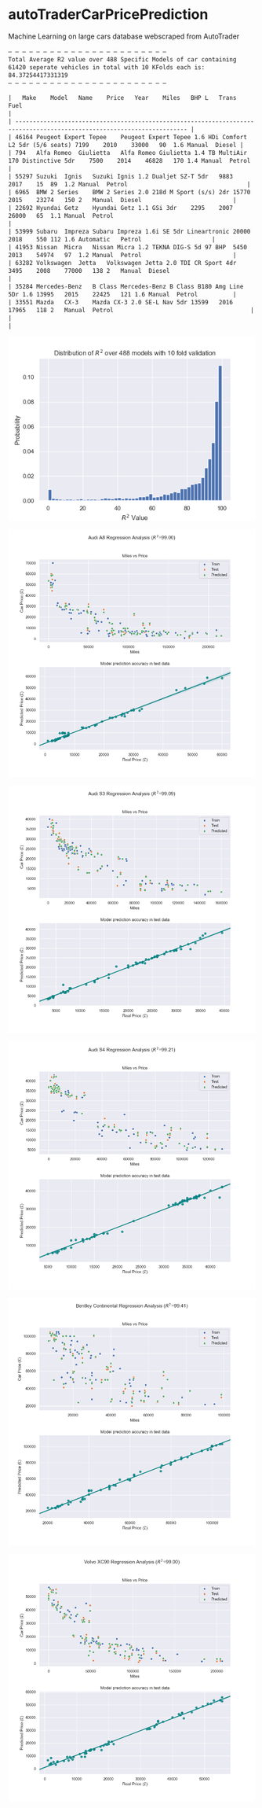 # autoTraderCarPricePrediction
Machine Learning on large cars database webscraped from AutoTrader

```
— — — — — — — — — — — — — — — — — — — — — — — 
Total Average R2 value over 488 Specific Models of car containing 61420 seperate vehicles in total with 10 KFolds each is: 84.37254417331319
— — — — — — — — — — — — — — — — — — — — — — — 
```

```
| 	Make	Model	Name	Price	Year	Miles	BHP	L	Trans	Fuel                                                                      |
| ----------------------------------------------------------------------------------------------------------------------- |
| 46164	Peugeot	Expert Tepee	Peugeot Expert Tepee 1.6 HDi Comfort L2 5dr (5/6 seats)	7199	2010	33000	90	1.6	Manual	Diesel |
| 794	Alfa Romeo	Giulietta	Alfa Romeo Giulietta 1.4 TB MultiAir 170 Distinctive 5dr	7500	2014	46828	170	1.4	Manual	Petrol |
| 55297	Suzuki	Ignis	Suzuki Ignis 1.2 Dualjet SZ-T 5dr	9883	2017	15	89	1.2	Manual	Petrol                                  |
| 6965	BMW	2 Series	BMW 2 Series 2.0 218d M Sport (s/s) 2dr	15770	2015	23274	150	2	Manual	Diesel                          |
| 22692	Hyundai	Getz	Hyundai Getz 1.1 GSi 3dr	2295	2007	26000	65	1.1	Manual	Petrol                                        |
| 53999	Subaru	Impreza	Subaru Impreza 1.6i SE 5dr Lineartronic	20000	2018	550	112	1.6	Automatic	Petrol                    |
| 41953	Nissan	Micra	Nissan Micra 1.2 TEKNA DIG-S 5d 97 BHP	5450	2013	54974	97	1.2	Manual	Petrol                          |
| 63282	Volkswagen	Jetta	Volkswagen Jetta 2.0 TDI CR Sport 4dr	3495	2008	77000	138	2	Manual	Diesel                        |
| 35284	Mercedes-Benz	B Class	Mercedes-Benz B Class B180 Amg Line 5Dr 1.6	13995	2015	22425	121	1.6	Manual	Petrol          |
| 33551	Mazda	CX-3	Mazda CX-3 2.0 SE-L Nav 5dr	13599	2016	17965	118	2	Manual	Petrol                                       |
|                                                                                                                         |
```




<p align="center"><img src="r2HistPricePrediction.png" /></p>

<p align="center"><img src="plots/Audi_A8_Plot.png" /></p>

<p align="center"><img src="plots/Audi_S3_Plot.png" /></p>

<p align="center"><img src="plots/Audi_S4_Plot.png" /></p>

<p align="center"><img src="plots/Bentley_Continental_Plot.png" /></p>

<p align="center"><img src="plots/Volvo_XC90_Plot.png" /></p>



